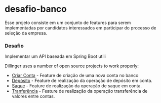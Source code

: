 # desafio-banco
Esse projeto consiste em um conjunto de features para serem implementadas por candidatos interessados em participar do processo de seleção da empresa.

### Desafio
Implementar um API baseada em Spring Boot utili


Dillinger uses a number of open source projects to work properly:

* [Criar Conta](criar_conta.feature) - Feature de criação de uma nova conta no banco
* [Depósito](deposito.feature) - Feature de realização da operação de depósito em conta.
* [Saque](saque.feature) - Feature de realização da operação de saque em conta.
* [Tranferência](transferencia.feature) - Feature de realização da operação transferência de valores entre contas.
